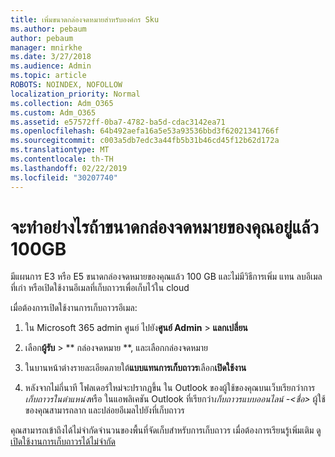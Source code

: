 ```yaml
---
title: เพิ่มขนาดกล่องจดหมายสำหรับองค์กร Sku
ms.author: pebaum
author: pebaum
manager: mnirkhe
ms.date: 3/27/2018
ms.audience: Admin
ms.topic: article
ROBOTS: NOINDEX, NOFOLLOW
localization_priority: Normal
ms.collection: Adm_O365
ms.custom: Adm_O365
ms.assetid: e57572ff-0ba7-4782-ba5d-cdac3142ea71
ms.openlocfilehash: 64b492aefa16a5e53a93536bbd3f62021341766f
ms.sourcegitcommit: c003a5db7edc3a44fb5b31b46cd45f12b62d172a
ms.translationtype: MT
ms.contentlocale: th-TH
ms.lasthandoff: 02/22/2019
ms.locfileid: "30207740"
---
```

# <a name="what-to-do-if-your-mailbox-size-is-already-100gb"></a>จะทำอย่างไรถ้าขนาดกล่องจดหมายของคุณอยู่แล้ว 100GB

มีแผนการ E3 หรือ E5 ขนาดกล่องจดหมายของคุณแล้ว 100 GB และไม่มีวิธีการเพิ่ม แทน ลบอีเมลที่เก่า หรือเปิดใช้งานอีเมลที่เก็บถาวรเพื่อเก็บไว้ใน cloud 
  
เมื่อต้องการเปิดใช้งานการเก็บถาวรอีเมล:
  
1. ใน Microsoft 365 admin ศูนย์ ไปยัง**ศูนย์ Admin** \> **แลกเปลี่ยน** 
    
2. เลือก**ผู้รับ** \> ** กล่องจดหมาย **, และเลือกกล่องจดหมาย 
    
3. ในบานหน้าต่างรายละเอียดภายใต้**แบบแทนการเก็บถาวร**เลือก**เปิดใช้งาน** 
    
4. หลังจากไม่กี่นาที โฟลเดอร์ใหม่จะปรากฏขึ้น ใน Outlook ของผู้ใช้ของคุณบนเว็บเรียกว่าการ*เก็บถาวรในตำแหน่ง*หรือ ในแอพลิเคชัน Outlook ที่เรียกว่า*เก็บถาวรแบบออนไลน์ -\<ชื่อ\>* ผู้ใช้ของคุณสามารถลาก และปล่อยอีเมลไปยังที่เก็บถาวร 
    
คุณสามารถเข้าถึงได้ไม่จำกัดจำนวนของพื้นที่จัดเก็บสำหรับการเก็บถาวร เมื่อต้องการเรียนรู้เพิ่มเติม ดู[เปิดใช้งานการเก็บถาวรได้ไม่จำกัด](https://support.office.com/article/enable-unlimited-archiving-in-office-365-admin-help-e2a789f2-9962-4960-9fd4-a00aa063559e)
  

